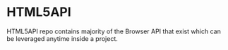 # HTML5API
HTML5API repo contains majority of the Browser API that exist which can be leveraged anytime inside a project.
